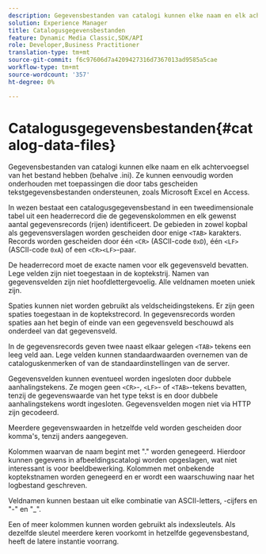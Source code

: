 ```yaml
---
description: Gegevensbestanden van catalogi kunnen elke naam en elk achtervoegsel van het bestand hebben (behalve .ini). Ze kunnen eenvoudig worden onderhouden met toepassingen die door tabs gescheiden tekstgegevensbestanden ondersteunen, zoals Microsoft Excel en Access.
solution: Experience Manager
title: Catalogusgegevensbestanden
feature: Dynamic Media Classic,SDK/API
role: Developer,Business Practitioner
translation-type: tm+mt
source-git-commit: f6c97606d7a4209427316d7367013ad9585a5cae
workflow-type: tm+mt
source-wordcount: '357'
ht-degree: 0%

---
```



# Catalogusgegevensbestanden{#catalog-data-files}

Gegevensbestanden van catalogi kunnen elke naam en elk achtervoegsel van het bestand hebben (behalve .ini). Ze kunnen eenvoudig worden onderhouden met toepassingen die door tabs gescheiden tekstgegevensbestanden ondersteunen, zoals Microsoft Excel en Access.

In wezen bestaat een catalogusgegevensbestand in een tweedimensionale tabel uit een headerrecord die de gegevenskolommen en elk gewenst aantal gegevensrecords (rijen) identificeert. De gebieden in zowel kopbal als gegevensverslagen worden gescheiden door enige `<TAB>` karakters. Records worden gescheiden door één `<CR>` (ASCII-code `0xD`), één `<LF>` (ASCII-code `0xA`) of een `<CR><LF>`-paar.

De headerrecord moet de exacte namen voor elk gegevensveld bevatten. Lege velden zijn niet toegestaan in de koptekstrij. Namen van gegevensvelden zijn niet hoofdlettergevoelig. Alle veldnamen moeten uniek zijn.

Spaties kunnen niet worden gebruikt als veldscheidingstekens. Er zijn geen spaties toegestaan in de koptekstrecord. In gegevensrecords worden spaties aan het begin of einde van een gegevensveld beschouwd als onderdeel van dat gegevensveld.

In de gegevensrecords geven twee naast elkaar gelegen `<TAB>` tekens een leeg veld aan. Lege velden kunnen standaardwaarden overnemen van de cataloguskenmerken of van de standaardinstellingen van de server.

Gegevensvelden kunnen eventueel worden ingesloten door dubbele aanhalingstekens. Ze mogen geen `<CR>`-, `<LF>`- of `<TAB>`-tekens bevatten, tenzij de gegevenswaarde van het type tekst is en door dubbele aanhalingstekens wordt ingesloten. Gegevensvelden mogen niet via HTTP zijn gecodeerd.

Meerdere gegevenswaarden in hetzelfde veld worden gescheiden door komma&#39;s, tenzij anders aangegeven.

Kolommen waarvan de naam begint met &quot;.&quot; worden genegeerd. Hierdoor kunnen gegevens in afbeeldingscatalogi worden opgeslagen, wat niet interessant is voor beeldbewerking. Kolommen met onbekende koptekstnamen worden genegeerd en er wordt een waarschuwing naar het logbestand geschreven.

Veldnamen kunnen bestaan uit elke combinatie van ASCII-letters, -cijfers en &quot;-&quot; en &quot;_&quot;.

Een of meer kolommen kunnen worden gebruikt als indexsleutels. Als dezelfde sleutel meerdere keren voorkomt in hetzelfde gegevensbestand, heeft de latere instantie voorrang.
